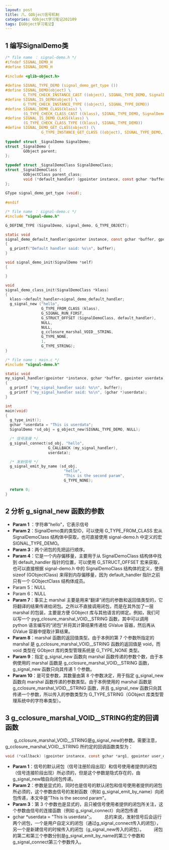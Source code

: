 ```yaml
---
layout: post
title: 八、GObject信号机制
categories: GObject学习笔记202109
tags: [GObject学习笔记]
---
```


## 1 编写SignalDemo类

```c
/* file name ： signal-demo.h */
#ifndef SIGNAL_DEMO_H
#define SIGNAL_DEMO_H
  
#include <glib-object.h>
  
#define SIGNAL_TYPE_DEMO (signal_demo_get_type ())
#define SIGNAL_DEMO(object) \
        G_TYPE_CHECK_INSTANCE_CAST ((object), SIGNAL_TYPE_DEMO, SignalDemo)
#define SIGNAL_IS_DEMO(object) \
        G_TYPE_CHECK_INSTANCE_TYPE ((object), SIGNAL_TYPE_DEMO))
#define SIGNAL_DEMO_CLASS(klass) \
        (G_TYPE_CHECK_CLASS_CAST ((klass), SIGNAL_TYPE_DEMO, SignalDemoClass))
#define SIGNAL_IS_DEMO_CLASS(klass) \
        (G_TYPE_CHECK_CLASS_TYPE ((klass), SIGNAL_TYPE_DEMO))
#define SIGNAL_DEMO_GET_CLASS(object) (\
                G_TYPE_INSTANCE_GET_CLASS ((object), SIGNAL_TYPE_DEMO, SignalDemoClass))
  
typedef struct _SignalDemo SignalDemo;
struct _SignalDemo {
        GObject parent;
};
  
typedef struct _SignalDemoClass SignalDemoClass;
struct _SignalDemoClass {
        GObjectClass parent_class;
        void (*default_handler) (gpointer instance, const gchar *buffer, gpointer userdata);
};
  
GType signal_demo_get_type (void);
 
#endif
```

```c
/* file name ： signal-demo.c */
#include "signal-demo.h"

G_DEFINE_TYPE (SignalDemo, signal_demo, G_TYPE_OBJECT);

static void
signal_demo_default_handler(gpointer instance, const gchar *buffer, gpointer userdata)
{
  g_printf("Default handler said: %s\n", buffer);
}

void signal_demo_init(SignalDemo *self)
{

}

void
signal_demo_class_init(SignalDemoClass *klass)
{
  klass->default_handler=signal_demo_default_handler;
  g_signal_new ("hello",
                G_TYPE_FROM_CLASS (klass),
                G_SIGNAL_RUN_FIRST,
                G_STRUCT_OFFSET (SignalDemoClass, default_handler),
                NULL,
                NULL,
                g_cclosure_marshal_VOID__STRING,
                G_TYPE_NONE,
                1, 
                G_TYPE_STRING);
}
```

```c
/* file name : main.c */
#include "signal-demo.h"

static void
my_signal_handler(gpointer *instance, gchar *buffer, gpointer userdata)
{
  g_printf ("my_signal_handler said: %s\n", buffer);
  g_printf ("my_signal_handler said: %s\n", (gchar *)userdata);
}

int
main(void)
{
  g_type_init();
  gchar *userdata = "This is userdata";
  SignalDemo *sd_obj = g_object_new(SIGNAL_TYPE_DEMO, NULL);

  /* 信号连接 */
  g_signal_connect(sd_obj, "hello",
                   G_CALLBACK (my_signal_handler),
                   userdata);

  /* 发射信号 */
  g_signal_emit_by_name (sd_obj, 
                          "hello", 
                          "This is the second param", 
                          G_TYPE_NONE);

  return 0;
}
```

## 2 分析 g_signal_new 函数的参数

 - **Param 1** ：字符串"hello"，它表示信号
 - **Param 2**：SignalDemo类的类型ID，可以使用 G_TYPE_FROM_CLASS 宏从 SignalDemoClass 结构体中获取，也可直接使用 signal-demo.h 中定义的宏 SIGNAL_TYPE_DEMO。
 - **Param 3**：两个闭包的先把运行顺序。
 - **Param 4**：它是一个内存偏移量，主要用于从 SignalDemoClass 结构体中找到 default_handler 指针的位置，可以使用 G_STRUCT_OFFSET 宏来获取，也可以直接根据 signal-demo.h 中的 SignalDemoClass 结构体的定义，使用 sizeof (GObjectClass) 来得到内存偏移量，因为 default_handler 指针之前只有一个 GObjectClass 结构体成员。
 - Param 5：NULL
 - Param 6：NULL
 - **Param 7**：事实上 marshal 主要是用来“翻译”闭包的参数和返回值类型的，它将翻译的结果传递给闭包。之所以不直接调用闭包，而是在其外加了一层 marshal 的包装，主要是方便 GObject 库与其他语言的绑定。例如，我们可以写一个 pyg_closure_marshal_VOID__STRING 函数，其中可以调用 python 语言编写的“闭包”并将其计算结果传递给 GValue 容器，然后再从 GValue 容器中提取计算结果。
 - **Param 8**：marshal 函数的返回值类型。由于本例的第 7 个参数所指定的 marshal 是 g_cclosure_marshal_VOID__STRING 函数的返回值是 void，而 void 类型在 GObject 库的类型管理系统是 G_TYPE_NONE 类型。
 - **Param 9**：指定 g_signal_new 函数向 marshal 函数传递的参数个数，由于本例使用的 marshal 函数是 g_cclosure_marshal_VOID__STRING 函数，g_signal_new 函数只向其传递 1 个参数。
 - **Param 10**：是可变参数，其数量由第 8 个参数决定，用于指定 g_signal_new 函数向 marshal 函数传递的参数类型。由于本例使用的 marshal 函数是 g_cclosure_marshal_VOID__STRING 函数，并且 g_signal_new 函数只向其传递一个参数，所以传入的参数类型为 G_TYPE_STRING（GObject 库类型管理系统中的字符串类型）。
 
 ## 3 g_cclosure_marshal_VOID__STRING约定的回调函数
 &emsp;&emsp;g_cclosure_marshal_VOID__STRING是g_signal_new的参数。需要注意，g_cclosure_marshal_VOID__STRING 所约定的回调函数类型为：
 

```c
void (*callback) (gpointer instance, const gchar *arg1, gpointer user_data)
```

 - **Param 1**：信号的默认闭包（信号注册阶段出现）和信号使用者提供的闭包（信号连接阶段出现）所必须的，但是这个参数是隐式存在的，由g_signal_new暗自向闭包传递。
 -  **Param 2**：参数是显式的，同时也是信号的默认闭包和信号使用者提供的闭包所必须的，这个参数由信号的发射函数（例如 g_signal_emit_by_name）向闭包传递，本文中是”This is the second param"。
 -  **Param 3**：第 3 个参数也是显式的，且只被信号使用者提供的闭包所关注，这个参数由信号的连接函数（例如 g_signal_connect）向闭包传递
 - gchar *userdata = "This is userdata";。
 &emsp;&emsp;总的来说，发射信号后会运行两个闭包，一个是用户自定义的闭包（通过g_signal_connect传入的闭包），另一个是新建信号的时候传入的闭包（g_signal_new传入的闭包）。
  &emsp;&emsp;闭包的第二和第三个参数分别是g_signal_emit_by_name的第三个参数和g_signal_connect第三个参数传入。

 

 